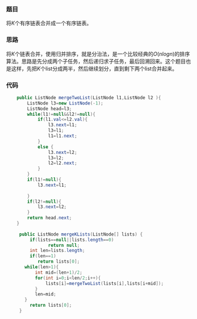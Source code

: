 ### 题目

将$K$个有序链表合并成一个有序链表。

### 思路

将$K$个链表合并，使用归并排序，就是分治法，是一个比较经典的$O(nlogn)$的排序算法。思路是先分成两个子任务，然后递归求子任务，最后回溯回来。这个题目也是这样，先把$K$个list分成两半，然后继续划分，直到剩下两个list合并起来。

### 代码

```java
	public ListNode mergeTwoList(ListNode l1,ListNode l2 ){
		ListNode l3=new ListNode(-1);
		ListNode head=l3;
		while(l1!=null&&l2!=null){
			if(l1.val<=l2.val){
				l3.next=l1;
				l3=l1;
				l1=l1.next;
			}
			else {
				l3.next=l2;
			    l3=l2;
			    l2=l2.next;
			}	
		}
		if(l1!=null){
			l3.next=l1;
		
		}
		if(l2!=null){
			l3.next=l2;
		}	
		return head.next;
	}
	
	 public ListNode mergeKLists(ListNode[] lists) {
		 if(lists==null||lists.length==0)
	    		return null;
	     int len=lists.length;
	     if(len==1)
	        return lists[0];
	   while(len>1){
	       int mid=(len+1)/2;
	       for(int i=0;i<len/2;i++){
	           lists[i]=mergeTwoList(lists[i],lists[i+mid]);
	       }
	       len=mid;
	   }
		 return lists[0];
	 }
```

